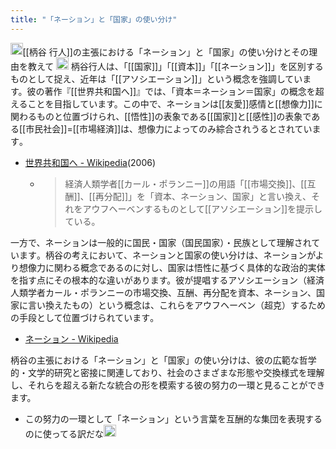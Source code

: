 ```yaml
---
title: "「ネーション」と「国家」の使い分け"
---
```


<img src='https://scrapbox.io/api/pages/nishio/nishio/icon' alt='nishio.icon' height="19.5"/>[[柄谷 行人]]の主張における「ネーション」と「国家」の使い分けとその理由を教えて
<img src='https://scrapbox.io/api/pages/nishio/gpt/icon' alt='gpt.icon' height="19.5"/>
柄谷行人は、「[[国家]]」「[[資本]]」「[[ネーション]]」を区別するものとして捉え、近年は「[[アソシエーション]]」という概念を強調しています。彼の著作『[[世界共和国へ]]』では、「資本＝ネーション＝国家」の概念を超えることを目指しています。この中で、ネーションは[[友愛]]感情と[[想像力]]に関わるものと位置づけられ、[[悟性]]の表象である[[国家]]と[[感性]]の表象である[[市民社会]]=[[市場経済]]は、想像力によってのみ綜合されうるとされています​​。
- [世界共和国へ - Wikipedia](https://ja.wikipedia.org/wiki/%E4%B8%96%E7%95%8C%E5%85%B1%E5%92%8C%E5%9B%BD%E3%81%B8)(2006)
    - > 経済人類学者[[カール・ポランニー]]の用語「[[市場交換]]、[[互酬]]、[[再分配]]」を「資本、ネーション、国家」と言い換え、それをアウフヘーベンするものとして[[アソシエーション]]を提示している。

一方で、ネーションは一般的に国民・国家（国民国家）・民族として理解されています​​。柄谷の考えにおいて、ネーションと国家の使い分けは、ネーションがより想像力に関わる概念であるのに対し、国家は悟性に基づく具体的な政治的実体を指す点にその根本的な違いがあります。彼が提唱するアソシエーション（経済人類学者カール・ポランニーの市場交換、互酬、再分配を資本、ネーション、国家に言い換えたもの）という概念は、これらをアウフヘーベン（超克）するための手段として位置づけられています​​。
- [ネーション - Wikipedia](https://ja.wikipedia.org/wiki/%E3%83%8D%E3%83%BC%E3%82%B7%E3%83%A7%E3%83%B3)

柄谷の主張における「ネーション」と「国家」の使い分けは、彼の広範な哲学的・文学的研究と密接に関連しており、社会のさまざまな形態や交換様式を理解し、それらを超える新たな統合の形を模索する彼の努力の一環と見ることができます。
- この努力の一環として「ネーション」という言葉を互酬的な集団を表現するのに使ってる訳だな<img src='https://scrapbox.io/api/pages/nishio/nishio/icon' alt='nishio.icon' height="19.5"/>
